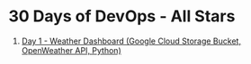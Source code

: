 # 30 Days of DevOps - All Stars

1. [Day 1 - Weather Dashboard (Google Cloud Storage Bucket, OpenWeather API, Python)](./Day_1/README.md)